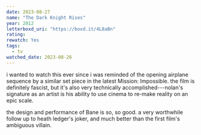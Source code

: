 ```yaml
---
date: 2023-08-27
name: "The Dark Knight Rises"
year: 2012
letterboxd_uri: "https://boxd.it/4L8aBn"
rating: 
rewatch: Yes
tags:
  - tv
watched_date: 2023-08-26
---
```


i wanted to watch this ever since i was reminded of the opening airplane sequence by a similar set piece in the latest Mission: Impossible. the film is definitely fascist, but it's also very technically accomplished---nolan's signature as an artist is his ability to use cinema to re-make reality on an epic scale. 

the design and performance of Bane is so, so good. a very worthwhile follow up to heath ledger's joker, and much better than the first film's ambiguous villain.
